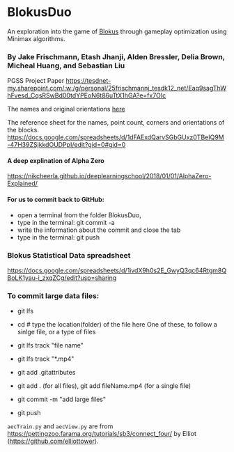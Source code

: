 # BlokusDuo
An exploration into the game of [Blokus](https://en.wikipedia.org/wiki/Blokus) through gameplay optimization using Minimax algorithms.
### By Jake Frischmann, Etash Jhanji, Alden Bressler, Delia Brown, Micheal Huang, and Sebastian Liu


PGSS Project Paper
https://tesdnet-my.sharepoint.com/:w:/g/personal/25frischmannj_tesdk12_net/Eaq9sagThWhFvesd_CqsRSwBd00tdYPEoN6t86uTtX1hGA?e=fx7OIc



The names and original orientations
[here](pieces_numbered.png)

 
The reference sheet for the names, point count, corners and orientations of the blocks.
https://docs.google.com/spreadsheets/d/1dFAExdQarvSGbGUxz0TBeIQ9M-47H39ZSjkkdOUDPpI/edit?gid=0#gid=0
#### A deep explination of Alpha Zero
https://nikcheerla.github.io/deeplearningschool/2018/01/01/AlphaZero-Explained/

#### For us to commit back to GitHub:
* open a terminal from the folder BlokusDuo,
* type in the terminal: git commit -a
* write the information about the commit and close the tab
* type in the terminal: git push

### Blokus Statistical Data spreadsheet
https://docs.google.com/spreadsheets/d/1ivdX9h0s2E_GwyQ3qc64Rtgm8QBoLK1yau-i_zxqZCg/edit?usp=sharing

### To commit large data files:
 - git lfs
 - cd # type the location(folder) of the file here
 One of these, to follow a sinlge file, or a type of files
 - git lfs track "file name"
 - git lfs track "*.mp4"

 - git add .gitattributes
 - git add . (for all files), git add fileName.mp4 (for a single file)
 - git commit -m "add large files"
 - git push


`aecTrain.py` and `aecView.py` are from https://pettingzoo.farama.org/tutorials/sb3/connect_four/ by Elliot (https://github.com/elliottower).

